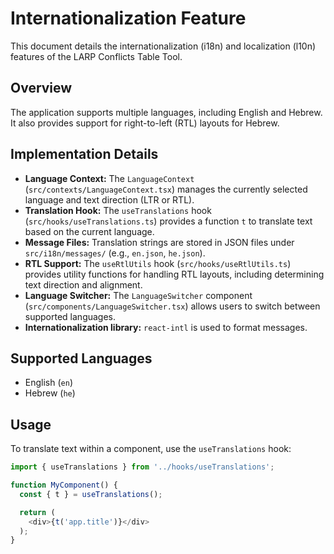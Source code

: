 # Internationalization Feature

This document details the internationalization (i18n) and localization (l10n) features of the LARP Conflicts Table Tool.

## Overview

The application supports multiple languages, including English and Hebrew. It also provides support for right-to-left (RTL) layouts for Hebrew.

## Implementation Details

- **Language Context:** The `LanguageContext` (`src/contexts/LanguageContext.tsx`) manages the currently selected language and text direction (LTR or RTL).
- **Translation Hook:** The `useTranslations` hook (`src/hooks/useTranslations.ts`) provides a function `t` to translate text based on the current language.
- **Message Files:** Translation strings are stored in JSON files under `src/i18n/messages/` (e.g., `en.json`, `he.json`).
- **RTL Support:** The `useRtlUtils` hook (`src/hooks/useRtlUtils.ts`) provides utility functions for handling RTL layouts, including determining text direction and alignment.
- **Language Switcher:** The `LanguageSwitcher` component (`src/components/LanguageSwitcher.tsx`) allows users to switch between supported languages.
- **Internationalization library:** `react-intl` is used to format messages.

## Supported Languages

- English (`en`)
- Hebrew (`he`)

## Usage

To translate text within a component, use the `useTranslations` hook:

```typescript
import { useTranslations } from '../hooks/useTranslations';

function MyComponent() {
  const { t } = useTranslations();

  return (
    <div>{t('app.title')}</div>
  );
}
```
